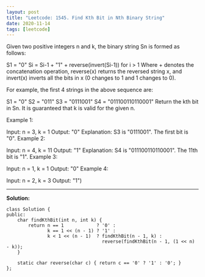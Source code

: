 ```yaml
---
layout: post
title: "Leetcode: 1545. Find Kth Bit in Nth Binary String"
date: 2020-11-14
tags: [leetcode]
---
```


Given two positive integers n and k, the binary string  Sn is formed as follows:

S1 = "0"
Si = Si-1 + "1" + reverse(invert(Si-1)) for i > 1
Where + denotes the concatenation operation, reverse(x) returns the reversed string x, and invert(x) inverts all the bits in x (0 changes to 1 and 1 changes to 0).

For example, the first 4 strings in the above sequence are:

S1 = "0"
S2 = "011"
S3 = "0111001"
S4 = "011100110110001"
Return the kth bit in Sn. It is guaranteed that k is valid for the given n.

 

Example 1:

Input: n = 3, k = 1
Output: "0"
Explanation: S3 is "0111001". The first bit is "0".
Example 2:

Input: n = 4, k = 11
Output: "1"
Explanation: S4 is "011100110110001". The 11th bit is "1".
Example 3:

Input: n = 1, k = 1
Output: "0"
Example 4:

Input: n = 2, k = 3
Output: "1")

---

**Solution:**

```
class Solution {
public:
    char findKthBit(int n, int k) {
        return n == 1            ? '0' :
               k == 1 << (n - 1) ? '1' :
               k < 1 << (n - 1)  ? findKthBit(n - 1, k) :
                                   reverse(findKthBit(n - 1, (1 << n) - k));
    }
    
    static char reverse(char c) { return c == '0' ? '1' : '0'; }
};
```